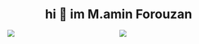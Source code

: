 <h1 align="center"> hi 👋 im M.amin Forouzan</h1>

   
<div align="center">

<a href="">
  <img align="left" src="https://github-readme-stats-sigma-five.vercel.app/api/top-langs?username=aminm08&show_icons=true&theme=dark&locale=en&layout=compact" />
</a>
<a href="">

  <img align="center" src="https://github-readme-stats-sigma-five.vercel.app/api?username=aminm08&show_icons=true&theme=dark&locale=en&include_all_commits=true" />
</a>
</div>





